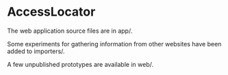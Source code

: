 # AccessLocator

The web application source files are in app/.

Some experiments for gathering information from other websites have been added to importers/.

A few unpublished prototypes are available in web/.